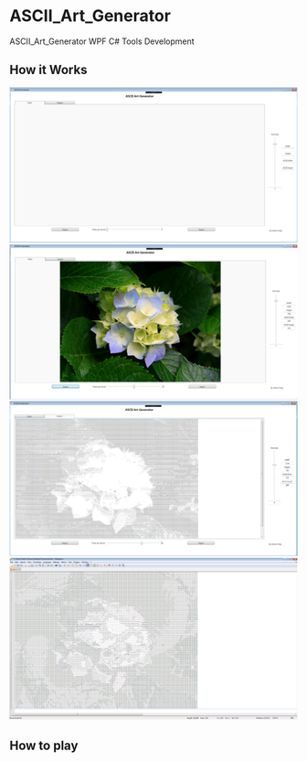 # ASCII_Art_Generator
ASCII_Art_Generator WPF C# Tools Development

## How it Works
![A screenshot of the included sample project](ASCII_Art-Generator/SampleScreenShot.png)
![A screenshot of the included sample project](ASCII_Art-Generator/SampleScreenShot1.png)
![A screenshot of the included sample project](ASCII_Art-Generator/SampleScreenShot2.png)
![A screenshot of the included sample project](ASCII_Art-Generator/SampleScreenShot3.png)

## How to play


